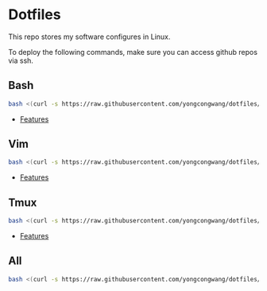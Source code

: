 # Dotfiles
This repo stores my software configures in Linux.

To deploy the following commands, make sure you can access github repos via ssh.

## Bash
```bash
bash <(curl -s https://raw.githubusercontent.com/yongcongwang/dotfiles/master/deploy.sh) bash
```

- [Features](https://github.com/yongcongwang/dotfiles/tree/bash)

## Vim

```bash
bash <(curl -s https://raw.githubusercontent.com/yongcongwang/dotfiles/master/deploy.sh) vim
```
- [Features](https://github.com/yongcongwang/dotfiles/tree/vim)

## Tmux

```bash
bash <(curl -s https://raw.githubusercontent.com/yongcongwang/dotfiles/master/deploy.sh) tmux
```
- [Features](https://github.com/yongcongwang/dotfiles/tree/tmux)

## All
```bash
bash <(curl -s https://raw.githubusercontent.com/yongcongwang/dotfiles/master/deploy.sh) all
```
